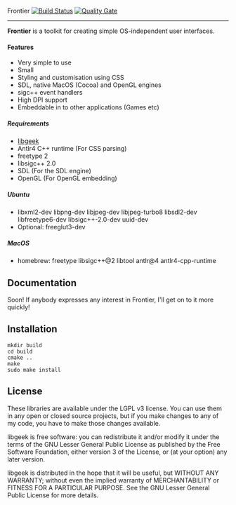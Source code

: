 Frontier [![Build Status](https://travis-ci.org/geekprojects/frontier.svg?branch=develop)](https://travis-ci.org/geekprojects/frontier) [![Quality Gate](https://sonarcloud.io/api/project_badges/measure?project=geekprojects_frontier&metric=alert_status)](https://sonarcloud.io/dashboard?id=geekprojects_frontier)

--------


**Frontier** is a toolkit for creating simple OS-independent user interfaces.


#### Features
* Very simple to use
* Small
* Styling and customisation using CSS
* SDL, native MacOS (Cocoa) and OpenGL engines
* sigc++ event handlers
* High DPI support
* Embeddable in to other applications (Games etc)


##### Requirements
* [libgeek](https://github.com/geekprojects/libgeek)
* Antlr4 C++ runtime (For CSS parsing)
* freetype 2
* libsigc++ 2.0
* SDL (For the SDL engine)
* OpenGL (For OpenGL embedding)

##### Ubuntu
* libxml2-dev libpng-dev libjpeg-dev libjpeg-turbo8 libsdl2-dev libfreetype6-dev libsigc++-2.0-dev uuid-dev
* Optional: freeglut3-dev

##### MacOS
* homebrew: freetype libsigc++@2 libtool antlr@4 antlr4-cpp-runtime


Documentation
-------------

Soon! If anybody expresses any interest in Frontier, I'll get on to it more quickly!


Installation
------------

```
mkdir build
cd build
cmake ..
make
sudo make install
```


License
-------

These libraries are available under the LGPL v3 license. You can use them
in any open or closed source projects, but if you make changes to any of
my code, you have to make those changes available.

libgeek is free software: you can redistribute it and/or modify
it under the terms of the GNU Lesser General Public License as published by
the Free Software Foundation, either version 3 of the License, or
(at your option) any later version.

libgeek is distributed in the hope that it will be useful,
but WITHOUT ANY WARRANTY; without even the implied warranty of
MERCHANTABILITY or FITNESS FOR A PARTICULAR PURPOSE.  See the
GNU Lesser General Public License for more details.


